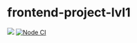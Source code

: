 # frontend-project-lvl1
<a href="https://codeclimate.com/github/codeclimate/codeclimate/maintainability"><img src="https://api.codeclimate.com/v1/badges/a99a88d28ad37a79dbf6/maintainability" /></a> <a href="https://github.com/rainstr7/frontend-project-lvl1/actions"><img src="https://github.com/rainstr7/frontend-project-lvl1/workflows/Node%20CI/badge.svg" alt="Node CI"></a>
